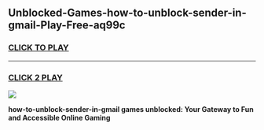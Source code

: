 
## Unblocked-Games-how-to-unblock-sender-in-gmail-Play-Free-aq99c
<h3>
<a href="https://premium76.site?title=how-to-unblock-sender-in-gmail&ref=21A">CLICK TO PLAY</a></h3>
<hr>

<h3>
<a href="https://premium76.site?title=how-to-unblock-sender-in-gmail&ref=21A">CLICK 2 PLAY</a>
  
</h3>

<a href="https://premium76.site?title=how-to-unblock-sender-in-gmail&ref=21A"><img src="https://clearcache.store/games.png"></a>


**how-to-unblock-sender-in-gmail games unblocked: Your Gateway to Fun and Accessible Online Gaming**

